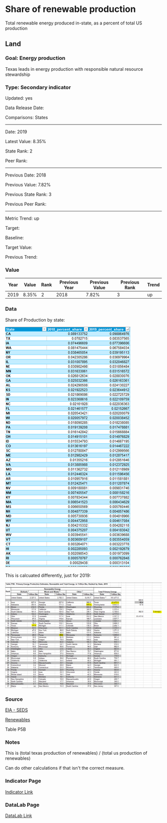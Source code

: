 # Share of renewable production

Total renewable energy produced in-state, as a percent of total US production

## Land

### Goal: Energy production

Texas leads in energy production with responsible natural resource stewardship

### Type: Secondary indicator

Updated: yes

Data Release Date: 


Comparisons: States


----

Date: 2019

Latest Value: 8.35% 

State Rank: 2

Peer Rank: 


----

Previous Date: 2018

Previous Value: 7.82%

Previous State Rank: 3

Previous Peer Rank: 


----
Metric Trend: up

Target: 

Baseline: 

Target Value: 

Previous Trend: 



### Value

| Year        |  Value      | Rank        | Previous Year | Previous Value | Previous Rank | Trend| 
| ----------- | ----------- | ----------- | ----------- | ----------- | ----------- | -----------|
|   2019       | 8.35%       |     2      |      2018   |   7.82%      |      3     |    up      | 

### Data

Share of Production by state:

![safd](./images/renewable_share2.PNG)

This is calcuated differently, just for 2019:

![share](./images/renewable_share.PNG)

### Source

[EIA - SEDS](https://www.eia.gov/state/seds/seds-data-complete.php?sid=US#StatisticsIndicators)

[Renewables ](https://www.eia.gov/electricity/data/browser/#/topic/0?agg=2,0,1&fuel=06&geo=g0fvvvvvvvvvo&sec=g&linechart=ELEC.GEN.HYC-US-99.A&columnchart=ELEC.GEN.HYC-US-99.A&map=ELEC.GEN.HYC-US-99.A&freq=A&ctype=linechart&ltype=pin&rtype=s&maptype=0&rse=0&pin=)

Table P5B

### Notes

This is (total texas production of renewables) / (total us production of renewables)

Can do other calculations if that isn't the correct measure.

### Indicator Page

[Indicator Link](https://indicators.texas2036.org/indicator/85)


### DataLab Page

[DataLab Link](https://datalab.texas2036.org/zsqgffc/us-regional-energy-data-energy-consumption-prices-expenditures-and-production-estimates?accesskey=bhihpdf)
